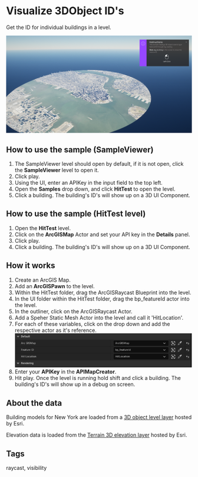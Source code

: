 # Visualize 3DObject ID's

Get the ID for individual buildings in a level.

![Image of HitTest](HitTest.png)

## How to use the sample (SampleViewer)

1. The SampleViewer level should open by default, if it is not open, click the **SampleViewer** level to open it.
2. Click play.
3. Using the UI, enter an APIKey in the input field to the top left. 
4. Open the **Samples** drop down, and click **HitTest** to open the level.
5. Click a building. The building's ID's will show up on a 3D UI Component.

## How to use the sample (HitTest level)

1. Open the **HitTest** level.
2. Click on the **ArcGISMap** Actor and set your API key in the **Details** panel. 
3. Click play.
4. Click a building. The building's ID's will show up on a 3D UI Component.

## How it works

1. Create an ArcGIS Map.
2. Add an **ArcGISPawn** to the level.
3. Within the HitTest folder, drag the ArcGISRaycast Blueprint into the level.
4. In the UI folder within the HitTest folder, drag the bp_featureId actor into the level.
5. In the outliner, click on the ArcGISRaycast Actor.
6. Add a Speher Static Mesh Actor into the level and call it 'HitLocation'.
7. For each of these variables, click on the drop down and add the respective actor as it's reference.![Image of Variables](RaycastComponent.png)
8. Enter your **APIKey** in the **APIMapCreator**.
9. Hit play. Once the level is running hold shift and click a building. The building's ID's will show up in a debug on screen. 

## About the data

Building models for New York are loaded from a [3D object level layer](https://tiles.arcgis.com/tiles/z2tnIkrLQ2BRzr6P/arcgis/rest/services/New_York_LoD2_3D_Buildings/levelServer/layers/0) hosted by Esri.

Elevation data is loaded from the [Terrain 3D elevation layer](https://www.arcgis.com/home/item.html?id=7029fb60158543ad845c7e1527af11e4) hosted by Esri.

## Tags

raycast, visibility
